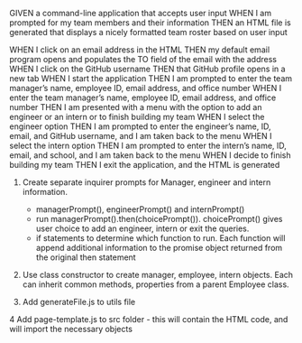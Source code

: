 GIVEN a command-line application that accepts user input
WHEN I am prompted for my team members and their information
THEN an HTML file is generated that displays a nicely formatted team roster based on user input

WHEN I click on an email address in the HTML
THEN my default email program opens and populates the TO field of the email with the address
WHEN I click on the GitHub username
THEN that GitHub profile opens in a new tab
WHEN I start the application
THEN I am prompted to enter the team manager’s name, employee ID, email address, and office number
WHEN I enter the team manager’s name, employee ID, email address, and office number
THEN I am presented with a menu with the option to add an engineer or an intern or to finish building my team
WHEN I select the engineer option
THEN I am prompted to enter the engineer’s name, ID, email, and GitHub username, and I am taken back to the menu
WHEN I select the intern option
THEN I am prompted to enter the intern’s name, ID, email, and school, and I am taken back to the menu
WHEN I decide to finish building my team
THEN I exit the application, and the HTML is generated

1. Create separate inquirer prompts for Manager, engineer and intern information.
    - managerPrompt(), engineerPrompt() and internPrompt()
    - run managerPrompt().then(choicePrompt()). choicePrompt() gives user choice to add an engineer, intern or exit the queries.
    - if statements to determine which function to run. Each function will append additional information to the promise object returned from the original then statement

2. Use class constructor to create manager, employee, intern objects. Each can inherit common methods, properties from a parent Employee class.

3. Add generateFile.js to utils file

4 Add page-template.js to src folder - this will contain the HTML code, and will import the necessary objects 


